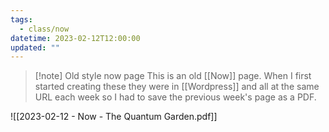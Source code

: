 ```yaml
---
tags:
  - class/now
datetime: 2023-02-12T12:00:00
updated: ""
---
```

> [!note] Old style now page
> This is an old [[Now]] page. When I first started creating these they were in [[Wordpress]] and all at the same URL each week so I had to save the previous week's page as a PDF. 

![[2023-02-12 - Now - The Quantum Garden.pdf]]